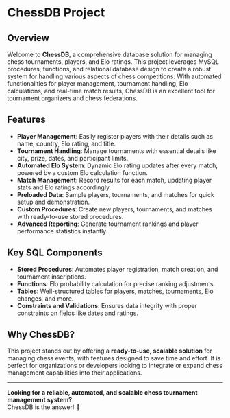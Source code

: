 ChessDB Project
===============

Overview
--------

Welcome to **ChessDB**, a comprehensive database solution for managing chess tournaments, players, and Elo ratings. This project leverages MySQL procedures, functions, and relational database design to create a robust system for handling various aspects of chess competitions. With automated functionalities for player management, tournament handling, Elo calculations, and real-time match results, ChessDB is an excellent tool for tournament organizers and chess federations.

Features
--------

-   **Player Management**: Easily register players with their details such as name, country, Elo rating, and title.
-   **Tournament Handling**: Manage tournaments with essential details like city, prize, dates, and participant limits.
-   **Automated Elo System**: Dynamic Elo rating updates after every match, powered by a custom Elo calculation function.
-   **Match Management**: Record results for each match, updating player stats and Elo ratings accordingly.
-   **Preloaded Data**: Sample players, tournaments, and matches for quick setup and demonstration.
-   **Custom Procedures**: Create new players, tournaments, and matches with ready-to-use stored procedures.
-   **Advanced Reporting**: Generate tournament rankings and player performance statistics instantly.

Key SQL Components
------------------

-   **Stored Procedures**: Automates player registration, match creation, and tournament inscriptions.
-   **Functions**: Elo probability calculation for precise ranking adjustments.
-   **Tables**: Well-structured tables for players, matches, tournaments, Elo changes, and more.
-   **Constraints and Validations**: Ensures data integrity with proper constraints on fields like dates and ratings.

Why ChessDB?
------------

This project stands out by offering a **ready-to-use, scalable solution** for managing chess events, with features designed to save time and effort. It is perfect for organizations or developers looking to integrate or expand chess management capabilities into their applications.

* * * * *

**Looking for a reliable, automated, and scalable chess tournament management system?**\
ChessDB is the answer! 🚀
